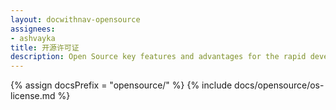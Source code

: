 ```yaml
---
layout: docwithnav-opensource
assignees:
- ashvayka
title: 开源许可证
description: Open Source key features and advantages for the rapid development of IoT projects and applications.
---
```


{% assign docsPrefix = "opensource/" %}
{% include docs/opensource/os-license.md %}


